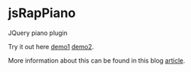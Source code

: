 # jsRapPiano
JQuery piano plugin

Try it out here <a href="https://thibor.github.io/jsRapPiano/">demo1</a> <a href="https://thibor.github.io/RapPiano/">demo2</a>.

More information about this can be found in this blog <a href="https://www.jqueryscript.net/other/Piano-App-jsRapPiano.html">article</a>.
